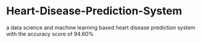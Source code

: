 # Heart-Disease-Prediction-System

a data science and machine learning based heart disease prediction system with the accuracy score of 94.60%
